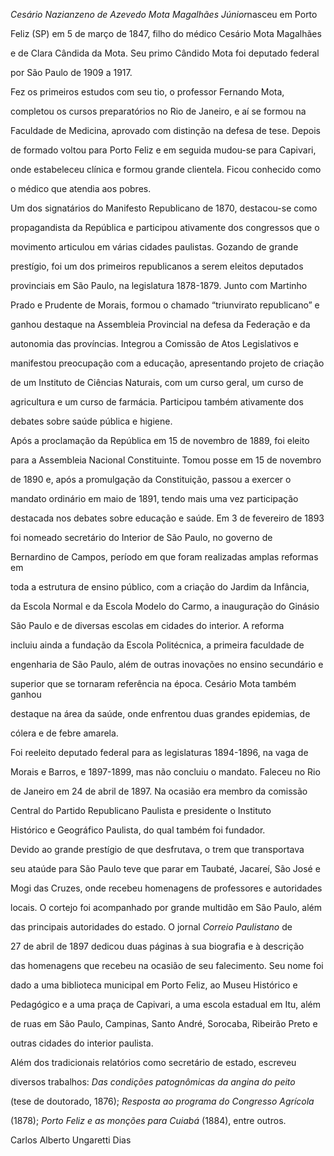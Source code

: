 

*Cesário Nazianzeno de Azevedo Mota Magalhães Júnior*nasceu em Porto

Feliz (SP) em 5 de março de 1847, filho do médico Cesário Mota Magalhães

e de Clara Cândida da Mota. Seu primo Cândido Mota foi deputado federal

por São Paulo de 1909 a 1917.



Fez os primeiros estudos com seu tio, o professor Fernando Mota,

completou os cursos preparatórios no Rio de Janeiro, e aí se formou na

Faculdade de Medicina, aprovado com distinção na defesa de tese. Depois

de formado voltou para Porto Feliz e em seguida mudou-se para Capivari,

onde estabeleceu clínica e formou grande clientela. Ficou conhecido como

o médico que atendia aos pobres.



Um dos signatários do Manifesto Republicano de 1870, destacou-se como

propagandista da República e participou ativamente dos congressos que o

movimento articulou em várias cidades paulistas. Gozando de grande

prestígio, foi um dos primeiros republicanos a serem eleitos deputados

provinciais em São Paulo, na legislatura 1878-1879. Junto com Martinho

Prado e Prudente de Morais, formou o chamado “triunvirato republicano” e

ganhou destaque na Assembleia Provincial na defesa da Federação e da

autonomia das províncias. Integrou a Comissão de Atos Legislativos e

manifestou preocupação com a educação, apresentando projeto de criação

de um Instituto de Ciências Naturais, com um curso geral, um curso de

agricultura e um curso de farmácia. Participou também ativamente dos

debates sobre saúde pública e higiene.



Após a proclamação da República em 15 de novembro de 1889, foi eleito

para a Assembleia Nacional Constituinte. Tomou posse em 15 de novembro

de 1890 e, após a promulgação da Constituição, passou a exercer o

mandato ordinário em maio de 1891, tendo mais uma vez participação

destacada nos debates sobre educação e saúde. Em 3 de fevereiro de 1893

foi nomeado secretário do Interior de São Paulo, no governo de

Bernardino de Campos, período em que foram realizadas amplas reformas em

toda a estrutura de ensino público, com a criação do Jardim da Infância,

da Escola Normal e da Escola Modelo do Carmo, a inauguração do Ginásio

São Paulo e de diversas escolas em cidades do interior. A reforma

incluiu ainda a fundação da Escola Politécnica, a primeira faculdade de

engenharia de São Paulo, além de outras inovações no ensino secundário e

superior que se tornaram referência na época. Cesário Mota também ganhou

destaque na área da saúde, onde enfrentou duas grandes epidemias, de

cólera e de febre amarela.



Foi reeleito deputado federal para as legislaturas 1894-1896, na vaga de

Morais e Barros, e 1897-1899, mas não concluiu o mandato. Faleceu no Rio

de Janeiro em 24 de abril de 1897. Na ocasião era membro da comissão

Central do Partido Republicano Paulista e presidente o Instituto

Histórico e Geográfico Paulista, do qual também foi fundador.



Devido ao grande prestígio de que desfrutava, o trem que transportava

seu ataúde para São Paulo teve que parar em Taubaté, Jacareí, São José e

Mogi das Cruzes, onde recebeu homenagens de professores e autoridades

locais. O cortejo foi acompanhado por grande multidão em São Paulo, além

das principais autoridades do estado. O jornal *Correio Paulistano* de

27 de abril de 1897 dedicou duas páginas à sua biografia e à descrição

das homenagens que recebeu na ocasião de seu falecimento. Seu nome foi

dado a uma biblioteca municipal em Porto Feliz, ao Museu Histórico e

Pedagógico e a uma praça de Capivari, a uma escola estadual em Itu, além

de ruas em São Paulo, Campinas, Santo André, Sorocaba, Ribeirão Preto e

outras cidades do interior paulista.



Além dos tradicionais relatórios como secretário de estado, escreveu

diversos trabalhos: *Das condições patognômicas da angina do peito*

(tese de doutorado, 1876); *Resposta ao programa do Congresso Agrícola*

(1878); *Porto Feliz e as monções para Cuiabá* (1884), entre outros.



Carlos Alberto Ungaretti Dias



